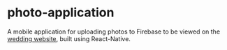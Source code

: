 # photo-application

A mobile application for uploading photos to Firebase to be viewed on the [wedding website](https://wedding-website-46644.web.app/), built using React-Native. 
